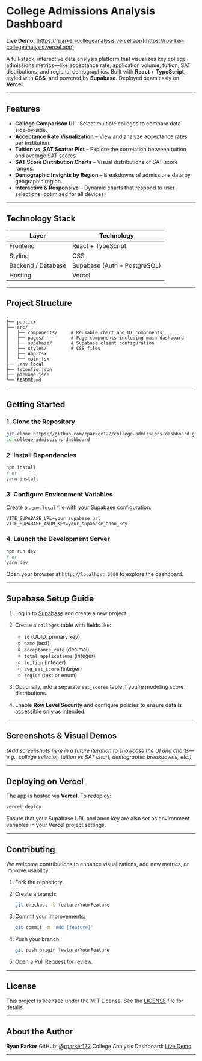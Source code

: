 
# College Admissions Analysis Dashboard

**Live Demo:** [https://rparker-collegeanalysis.vercel.app](https://rparker-collegeanalysis.vercel.app)

A full‑stack, interactive data analysis platform that visualizes key college admissions metrics—like acceptance rate, application volume, tuition, SAT distributions, and regional demographics. Built with **React + TypeScript**, styled with **CSS**, and powered by **Supabase**. Deployed seamlessly on **Vercel**.

---

##  Features

- **College Comparison UI** – Select multiple colleges to compare data side‑by‑side.
- **Acceptance Rate Visualization** – View and analyze acceptance rates per institution.
- **Tuition vs. SAT Scatter Plot** – Explore the correlation between tuition and average SAT scores.
- **SAT Score Distribution Charts** – Visual distributions of SAT score ranges.
- **Demographic Insights by Region** – Breakdowns of admissions data by geographic region.
- **Interactive & Responsive** – Dynamic charts that respond to user selections, optimized for all devices.

---

##  Technology Stack

| Layer             | Technology               |
|------------------|---------------------------|
| Frontend          | React + TypeScript        |
| Styling           | CSS                       |
| Backend / Database | Supabase (Auth + PostgreSQL) |
| Hosting           | Vercel                    |

---

##  Project Structure

```text
.
├── public/
├── src/
│   ├── components/     # Reusable chart and UI components
│   ├── pages/          # Page components including main dashboard
│   ├── supabase/       # Supabase client configuration
│   ├── styles/         # CSS files
│   ├── App.tsx
│   └── main.tsx
├── .env.local
├── tsconfig.json
├── package.json
└── README.md
````

---

## Getting Started

### 1. Clone the Repository

```bash
git clone https://github.com/rparker122/college-admissions-dashboard.git
cd college-admissions-dashboard
```

### 2. Install Dependencies

```bash
npm install
# or
yarn install
```

### 3. Configure Environment Variables

Create a `.env.local` file with your Supabase configuration:

```env
VITE_SUPABASE_URL=your_supabase_url
VITE_SUPABASE_ANON_KEY=your_supabase_anon_key
```

### 4. Launch the Development Server

```bash
npm run dev
# or
yarn dev
```

Open your browser at `http://localhost:3000` to explore the dashboard.

---

## Supabase Setup Guide

1. Log in to [Supabase](https://supabase.com) and create a new project.
2. Create a `colleges` table with fields like:

   * `id` (UUID, primary key)
   * `name` (text)
   * `acceptance_rate` (decimal)
   * `total_applications` (integer)
   * `tuition` (integer)
   * `avg_sat_score` (integer)
   * `region` (text or enum)
3. Optionally, add a separate `sat_scores` table if you’re modeling score distributions.
4. Enable **Row Level Security** and configure policies to ensure data is accessible only as intended.

---

## Screenshots & Visual Demos

*(Add screenshots here in a future iteration to showcase the UI and charts—e.g., college selector, tuition vs SAT chart, demographic breakdowns, etc.)*

---

## Deploying on Vercel

The app is hosted via **Vercel**. To redeploy:

```bash
vercel deploy
```

Ensure that your Supabase URL and anon key are also set as environment variables in your Vercel project settings.

---

## Contributing

We welcome contributions to enhance visualizations, add new metrics, or improve usability:

1. Fork the repository.
2. Create a branch:

   ```bash
   git checkout -b feature/YourFeature
   ```
3. Commit your improvements:

   ```bash
   git commit -m "Add [feature]"
   ```
4. Push your branch:

   ```bash
   git push origin feature/YourFeature
   ```
5. Open a Pull Request for review.

---

## License

This project is licensed under the MIT License. See the [LICENSE](LICENSE) file for details.

---

## About the Author

**Ryan Parker**
GitHub: [@rparker122](https://github.com/rparker122)
College Analysis Dashboard: [Live Demo](https://rparker-collegeanalysis.vercel.app)

---



